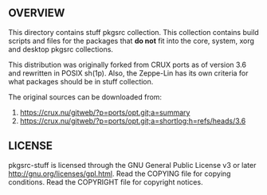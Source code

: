 OVERVIEW
--------
This directory contains stuff pkgsrc collection.  This collection
contains build scripts and files for the packages that **do not** fit
into the core, system, xorg and desktop pkgsrc collections.

This distribution was originally forked from CRUX ports as of version
3.6 and rewritten in POSIX sh(1p).  Also, the Zeppe-Lin has its own
criteria for what packages should be in stuff collection.

The original sources can be downloaded from:
1. https://crux.nu/gitweb/?p=ports/opt.git;a=summary
2. https://crux.nu/gitweb/?p=ports/opt.git;a=shortlog;h=refs/heads/3.6


LICENSE
-------
pkgsrc-stuff is licensed through the GNU General Public License v3
or later <http://gnu.org/licenses/gpl.html>.
Read the COPYING file for copying conditions.
Read the COPYRIGHT file for copyright notices.
